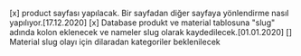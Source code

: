 [x] product sayfası yapılacak. Bir sayfadan diğer sayfaya yönlendirme nasıl yapılıyor.[17.12.2020]
[x] Database produkt ve material tablosuna "slug" adında kolon eklenecek ve nameler slug olarak kaydedilecek.[01.01.2020]
[] Material slug olayı için dilaradan kategoriler beklenilecek